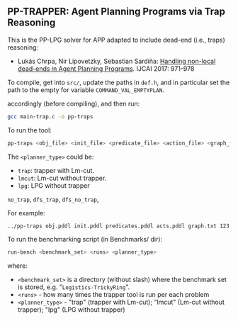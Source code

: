 ## PP-TRAPPER: Agent Planning Programs via Trap Reasoning

This is the PP-LPG solver for APP adapted to include dead-end (i.e., traps) reasoning:

* Lukás Chrpa, Nir Lipovetzky, Sebastian Sardiña: [Handling non-local dead-ends in Agent Planning Programs](https://www.ijcai.org/Proceedings/2017/135). IJCAI 2017: 971-978

To compile, get into `src/`, update the paths in `def.h`, and in particular set the path to the empty for variable `COMMAND_VAL_EMPTYPLAN`.

accordingly (before compiling), and then run:

```bash
gcc main-trap.c -o pp-traps
```

To run the tool:

```bash
pp-traps <obj_file> <init_file> <predicate_file> <action_file> <graph_file> <seed> <planner_type>
```

The `<planner_type>` could be:

* `trap`: trapper with Lm-cut.
* `lmcut`: Lm-cut without trapper. 
* `lpg`: LPG without trapper

 `no_trap`, `dfs_trap`, `dfs_no_trap`,

For example:

```bash
../pp-traps obj.pddl init.pddl predicates.pddl acts.pddl graph.txt 123 lpg
```

To run the benchmarking script (in Benchmarks/ dir):

```bash
run-bench <benchmark_set> <runs> <planner_type>
```

where:

* `<benchmark_set>` is a directory (without slash) where the benchmark set is stored, e.g. "`Logistics-TrickyRing`".
* `<runs>` - how many times the trapper tool is run per each problem
* `<planner_type>` - "trap" (trapper with Lm-cut); "lmcut" (Lm-cut without trapper); "lpg" (LPG without trapper)
